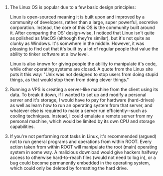 1. The Linux OS is popular due to a few basic design principles:

	Linux is open-sourced meaning it is built upon and improved by a community of developers, rather than a large, super powerful, secretive corporation. Instead, the core of this OS is the community built around it. After comparing the OS' design-wise, I noticed that Linux isn't quite as polished as MacOS (although they're similar), but it's not quite as clunky as Windows. It's somwhere in the middle. However, it was pleasing to find out that it's built by a lot of regular people that value the ability to tinker software at a low level.

	Linux is also known for giving people the ability to manipulate it's code, while other operating systems are closed. A quote from the Linux site puts it this way: "Unix was not designed to stop users from doing stupid things, as that would stop them from doing clever things."

2. Running a VPS is creating a server-like machine from the client using its data. To break it down, if I wanted to set up and modify a personal server and it's storage, I would have to pay for hardware (hard-drives) as well as learn how to run an operating system from that server, and whatever else is required to make a server run efficiently--such as cooling techniques. Instead, I could emulate a remote server from my personal machine, which would be limited by its own CPU and storage capabilities.

3. If you're not performing root tasks in Linux, it's recommended (argued) not to run general programs and operations from within ROOT. Every action taken from within ROOT will manipulate the root (main) operating system in some way. A malicious download would give hackers halfway access to otherwise hard-to-reach files (would not need to log in), or a bug could become permanently embedded in the operating system, which could only be deleted by formatting the hard drive.



